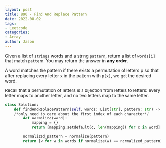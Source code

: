 ```yaml
---
layout: post
title: 890 - Find And Replace Pattern
date: 2022-08-02
tags:
- Leetcode
categories:
- Array
author: Jason
---
```

Given a list of `strings` words and a string `pattern`, return a list of `words[i]` that match `pattern`. You may return the answer in **any order**.

A word matches the pattern if there exists a permutation of letters p so that after replacing every letter `x` in the pattern with `p(x)`, we get the desired word.

Recall that a permutation of letters is a bijection from letters to letters: every letter maps to another letter, and no two letters map to the same letter.

```python
class Solution:
    def findAndReplacePattern(self, words: List[str], pattern: str) -> List[str]:
    /*only need to care about the first index of each character*/
        def normalize(word):
            mapping = {}
            return [mapping.setdefault(c, len(mapping)) for c in word]

        normalized_pattern = normalize(pattern)
        return [w for w in words if normalize(w) == normalized_pattern]
```
